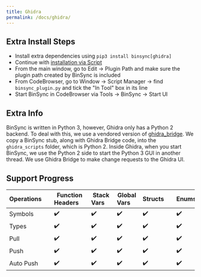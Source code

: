 ```yaml
---
title: Ghidra
permalink: /docs/ghidra/
---
```


## Extra Install Steps

- Install extra dependencies using `pip3 install binsync[ghidra]`
- Continue with [installation via Script](/docs/install/#installation-via-script)
- From the main window, go to Edit -> Plugin Path and make sure the plugin path created by BinSync is included
- From CodeBrowser, go to Window -> Script Manager -> find `binsync_plugin.py` and tick the "In Tool" box in its line
- Start BinSync in CodeBrowser via Tools -> BinSync -> Start UI


## Extra Info
BinSync is written in Python 3, however, Ghidra only has a Python 2 backend. 
To deal with this, we use a vendored version of [ghidra_bridge](https://github.com/justfoxing/ghidra_bridge).
We copy a BinSync stub, along with Ghidra Bridge code, into the `ghidra_scripts` folder, which is Python 2. 
Inside Ghidra, when you start BinSync, we use the Python 2 side to start the Python 3 GUI in another thread. 
We use Ghidra Bridge to make change requests to the Ghidra UI.

## Support Progress

| Operations&nbsp;&nbsp;&nbsp;&nbsp; | Function Headers&nbsp;&nbsp;&nbsp;&nbsp; | Stack Vars&nbsp;&nbsp;&nbsp;&nbsp; | Global Vars&nbsp;&nbsp;&nbsp;&nbsp; | Structs&nbsp;&nbsp;&nbsp;&nbsp; | Enums&nbsp;&nbsp;&nbsp;&nbsp; | Comments&nbsp;&nbsp;&nbsp;&nbsp; |
|------------------------------------|------------------------------------------|------------------------------------|-------------------------------------|---------------------------------|-------------------------------|----------------------------------|
| Symbols   	                        | :heavy_check_mark: 	                     | :heavy_check_mark:    	            | :heavy_check_mark: 					            | :heavy_check_mark: 	 					      | :heavy_check_mark: 					      | :heavy_check_mark: 	             |
| Types     	                        | :heavy_check_mark: 	                     | :heavy_check_mark:    	            | :heavy_check_mark: 					            | :heavy_check_mark: 	 					      | :heavy_check_mark: 					      | :heavy_check_mark: 	             |
| Pull      	                        | :heavy_check_mark: 	                     | :heavy_check_mark:    	            | :heavy_check_mark:					             | :heavy_check_mark: 					        | :heavy_check_mark: 					      | :heavy_check_mark: 	             |
| Push      	                        | :heavy_check_mark: 					                 | :heavy_check_mark:						           | :heavy_check_mark:				              | :heavy_check_mark: 						       | :heavy_check_mark: 					      | :x: 					                        |
| Auto Push 	                        | :heavy_check_mark:                       | :heavy_check_mark:		               | :heavy_check_mark:					             | :heavy_check_mark:			           | :heavy_check_mark: 					      | :x: 					                        |
